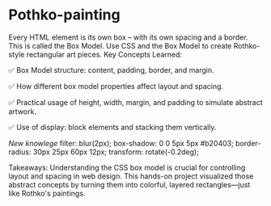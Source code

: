 # Pothko-painting
Every HTML element is its own box – with its own spacing and a border. This is called the Box Model.  Use CSS and the Box Model to create Rothko-style rectangular art pieces.
Key Concepts Learned:

✅ Box Model structure: content, padding, border, and margin.

✅ How different box model properties affect layout and spacing.

✅ Practical usage of height, width, margin, and padding to simulate abstract artwork.

✅ Use of display: block elements and stacking them vertically.

*New knowlege* 
  filter: blur(2px);
  box-shadow: 0 0 5px 5px #b20403;
  border-radius: 30px 25px 60px 12px;
  transform: rotate(-0.2deg);

Takeaways:
Understanding the CSS box model is crucial for controlling layout and spacing in web design. This hands-on project visualized those abstract concepts by turning them into colorful, layered rectangles—just like Rothko's paintings.
